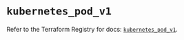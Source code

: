 # `kubernetes_pod_v1`

Refer to the Terraform Registry for docs: [`kubernetes_pod_v1`](https://registry.terraform.io/providers/hashicorp/kubernetes/2.27.0/docs/resources/pod_v1).
